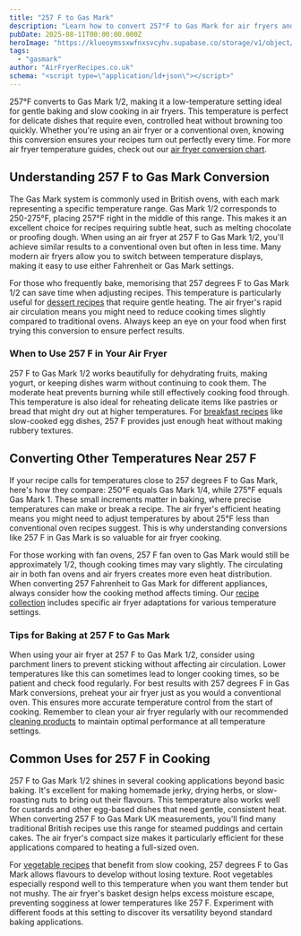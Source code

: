 ```yaml
---
title: "257 F to Gas Mark"
description: "Learn how to convert 257°F to Gas Mark for air fryers and ovens. Includes baking tips and temperature equivalents for perfect results every time."
pubDate: 2025-08-11T00:00:00.000Z
heroImage: "https://klueoymssxwfnxsvcyhv.supabase.co/storage/v1/object/public/md/257-f-to-gas-mark-426618c5.png"
tags:
  - "gasmark"
author: "AirFryerRecipes.co.uk"
schema: "<script type=\"application/ld+json\"></script>"
---
```


<p>257°F converts to Gas Mark 1/2, making it a low-temperature setting ideal for gentle baking and slow cooking in air fryers. This temperature is perfect for delicate dishes that require even, controlled heat without browning too quickly. Whether you're using an air fryer or a conventional oven, knowing this conversion ensures your recipes turn out perfectly every time. For more air fryer temperature guides, check out our <a href=https://www.airfryerrecipe.co.uk/air-fryer-conversion-chart>air fryer conversion chart</a>.</p>

<h2>Understanding 257 F to Gas Mark Conversion</h2>
<p>The Gas Mark system is commonly used in British ovens, with each mark representing a specific temperature range. Gas Mark 1/2 corresponds to 250-275°F, placing 257°F right in the middle of this range. This makes it an excellent choice for recipes requiring subtle heat, such as melting chocolate or proofing dough. When using an air fryer at 257 F to Gas Mark 1/2, you'll achieve similar results to a conventional oven but often in less time. Many modern air fryers allow you to switch between temperature displays, making it easy to use either Fahrenheit or Gas Mark settings.</p>

<p>For those who frequently bake, memorising that 257 degrees F to Gas Mark 1/2 can save time when adjusting recipes. This temperature is particularly useful for <a href=https://www.airfryerrecipe.co.uk/recipe-category/dessert>dessert recipes</a> that require gentle heating. The air fryer's rapid air circulation means you might need to reduce cooking times slightly compared to traditional ovens. Always keep an eye on your food when first trying this conversion to ensure perfect results.</p>

<h3>When to Use 257 F in Your Air Fryer</h3>
<p>257 F to Gas Mark 1/2 works beautifully for dehydrating fruits, making yogurt, or keeping dishes warm without continuing to cook them. The moderate heat prevents burning while still effectively cooking food through. This temperature is also ideal for reheating delicate items like pastries or bread that might dry out at higher temperatures. For <a href=https://www.airfryerrecipe.co.uk/recipe-category/breakfast>breakfast recipes</a> like slow-cooked egg dishes, 257 F provides just enough heat without making rubbery textures.</p>

<h2>Converting Other Temperatures Near 257 F</h2>
<p>If your recipe calls for temperatures close to 257 degrees F to Gas Mark, here's how they compare: 250°F equals Gas Mark 1/4, while 275°F equals Gas Mark 1. These small increments matter in baking, where precise temperatures can make or break a recipe. The air fryer's efficient heating means you might need to adjust temperatures by about 25°F less than conventional oven recipes suggest. This is why understanding conversions like 257 F in Gas Mark is so valuable for air fryer cooking.</p>

<p>For those working with fan ovens, 257 F fan oven to Gas Mark would still be approximately 1/2, though cooking times may vary slightly. The circulating air in both fan ovens and air fryers creates more even heat distribution. When converting 257 Fahrenheit to Gas Mark for different appliances, always consider how the cooking method affects timing. Our <a href=https://www.airfryerrecipe.co.uk/recipes>recipe collection</a> includes specific air fryer adaptations for various temperature settings.</p>

<h3>Tips for Baking at 257 F to Gas Mark</h3>
<p>When using your air fryer at 257 F to Gas Mark 1/2, consider using parchment liners to prevent sticking without affecting air circulation. Lower temperatures like this can sometimes lead to longer cooking times, so be patient and check food regularly. For best results with 257 degrees F in Gas Mark conversions, preheat your air fryer just as you would a conventional oven. This ensures more accurate temperature control from the start of cooking. Remember to clean your air fryer regularly with our recommended <a href=https://www.airfryerrecipe.co.uk/air-fryer-cleaner>cleaning products</a> to maintain optimal performance at all temperature settings.</p>

<h2>Common Uses for 257 F in Cooking</h2>
<p>257 F to Gas Mark 1/2 shines in several cooking applications beyond basic baking. It's excellent for making homemade jerky, drying herbs, or slow-roasting nuts to bring out their flavours. This temperature also works well for custards and other egg-based dishes that need gentle, consistent heat. When converting 257 F to Gas Mark UK measurements, you'll find many traditional British recipes use this range for steamed puddings and certain cakes. The air fryer's compact size makes it particularly efficient for these applications compared to heating a full-sized oven.</p>

<p>For <a href=https://www.airfryerrecipe.co.uk/recipe-category/vegetables>vegetable recipes</a> that benefit from slow cooking, 257 degrees F to Gas Mark allows flavours to develop without losing texture. Root vegetables especially respond well to this temperature when you want them tender but not mushy. The air fryer's basket design helps excess moisture escape, preventing sogginess at lower temperatures like 257 F. Experiment with different foods at this setting to discover its versatility beyond standard baking applications.</p>